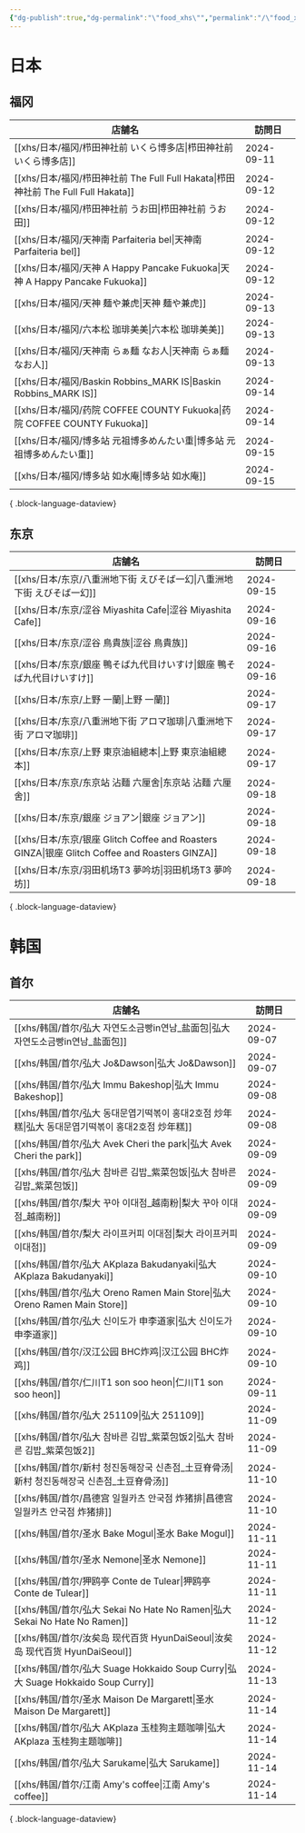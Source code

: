 ```yaml
---
{"dg-publish":true,"dg-permalink":"\"food_xhs\"","permalink":"/\"food_xhs\"/","tags":["garden","rednote"],"updated":"2025-04-12T22:45:04.335+08:00"}
---
```



# 日本

## 福冈
| 店舗名                                                                     | 訪問日        |
| ----------------------------------------------------------------------- | ---------- |
| [[xhs/日本/福冈/栉田神社前 いくら博多店\|栉田神社前 いくら博多店]]                             | 2024-09-11 |
| [[xhs/日本/福冈/栉田神社前 The Full Full Hakata\|栉田神社前 The Full Full Hakata]] | 2024-09-12 |
| [[xhs/日本/福冈/栉田神社前 うお田\|栉田神社前 うお田]]                                   | 2024-09-12 |
| [[xhs/日本/福冈/天神南 Parfaiteria bel\|天神南 Parfaiteria bel]]               | 2024-09-12 |
| [[xhs/日本/福冈/天神 A Happy Pancake Fukuoka\|天神 A Happy Pancake Fukuoka]] | 2024-09-12 |
| [[xhs/日本/福冈/天神 麺や兼虎\|天神 麺や兼虎]]                                       | 2024-09-13 |
| [[xhs/日本/福冈/六本松 珈琲美美\|六本松 珈琲美美]]                                     | 2024-09-13 |
| [[xhs/日本/福冈/天神南 らぁ麺 なお人\|天神南 らぁ麺 なお人]]                               | 2024-09-13 |
| [[xhs/日本/福冈/Baskin Robbins_MARK IS\|Baskin Robbins_MARK IS]]         | 2024-09-14 |
| [[xhs/日本/福冈/药院 COFFEE COUNTY Fukuoka\|药院 COFFEE COUNTY Fukuoka]]     | 2024-09-14 |
| [[xhs/日本/福冈/博多站 元祖博多めんたい重\|博多站 元祖博多めんたい重]]                           | 2024-09-15 |
| [[xhs/日本/福冈/博多站 如水庵\|博多站 如水庵]]                                       | 2024-09-15 |

{ .block-language-dataview}

## 东京
| 店舗名                                                                                       | 訪問日        |
| ----------------------------------------------------------------------------------------- | ---------- |
| [[xhs/日本/东京/八重洲地下街 えびそば一幻\|八重洲地下街 えびそば一幻]]                                             | 2024-09-15 |
| [[xhs/日本/东京/涩谷 Miyashita Cafe\|涩谷 Miyashita Cafe]]                                     | 2024-09-16 |
| [[xhs/日本/东京/涩谷 鳥貴族\|涩谷 鳥貴族]]                                                           | 2024-09-16 |
| [[xhs/日本/东京/銀座 鴨そば九代目けいすけ\|銀座 鴨そば九代目けいすけ]]                                             | 2024-09-16 |
| [[xhs/日本/东京/上野 一蘭\|上野 一蘭]]                                                             | 2024-09-17 |
| [[xhs/日本/东京/八重洲地下街 アロマ珈琲\|八重洲地下街 アロマ珈琲]]                                               | 2024-09-17 |
| [[xhs/日本/东京/上野 東京油組總本\|上野 東京油組總本]]                                                     | 2024-09-17 |
| [[xhs/日本/东京/东京站 沾麵 六厘舍\|东京站 沾麵 六厘舍]]                                                   | 2024-09-18 |
| [[xhs/日本/东京/銀座 ジョアン\|銀座 ジョアン]]                                                         | 2024-09-18 |
| [[xhs/日本/东京/银座 Glitch Coffee and Roasters GINZA\|银座 Glitch Coffee and Roasters GINZA]] | 2024-09-18 |
| [[xhs/日本/东京/羽田机场T3 夢吟坊\|羽田机场T3 夢吟坊]]                                                   | 2024-09-18 |

{ .block-language-dataview}

# 韩国

## 首尔
| 店舗名                                                                         | 訪問日        |
| --------------------------------------------------------------------------- | ---------- |
| [[xhs/韩国/首尔/弘大 자연도소금빵in연남_盐面包\|弘大 자연도소금빵in연남_盐面包]]                       | 2024-09-07 |
| [[xhs/韩国/首尔/弘大 Jo&Dawson\|弘大 Jo&Dawson]]                                 | 2024-09-07 |
| [[xhs/韩国/首尔/弘大 Immu Bakeshop\|弘大 Immu Bakeshop]]                         | 2024-09-08 |
| [[xhs/韩国/首尔/弘大 동대문엽기떡볶이 홍대2호점 炒年糕\|弘大 동대문엽기떡볶이 홍대2호점 炒年糕]]               | 2024-09-08 |
| [[xhs/韩国/首尔/弘大 Avek Cheri the park\|弘大 Avek Cheri the park]]             | 2024-09-09 |
| [[xhs/韩国/首尔/弘大 참바른 김밥_紫菜包饭\|弘大 참바른 김밥_紫菜包饭]]                             | 2024-09-09 |
| [[xhs/韩国/首尔/梨大 꾸아 이대점_越南粉\|梨大 꾸아 이대점_越南粉]]                               | 2024-09-09 |
| [[xhs/韩国/首尔/梨大 라이프커피 이대점\|梨大 라이프커피 이대점]]                                 | 2024-09-09 |
| [[xhs/韩国/首尔/弘大 AKplaza Bakudanyaki\|弘大 AKplaza Bakudanyaki]]             | 2024-09-10 |
| [[xhs/韩国/首尔/弘大 Oreno Ramen Main Store\|弘大 Oreno Ramen Main Store]]       | 2024-09-10 |
| [[xhs/韩国/首尔/弘大 신이도가 申李道家\|弘大 신이도가 申李道家]]                                 | 2024-09-10 |
| [[xhs/韩国/首尔/汉江公园 BHC炸鸡\|汉江公园 BHC炸鸡]]                                     | 2024-09-10 |
| [[xhs/韩国/首尔/仁川T1 son soo heon\|仁川T1 son soo heon]]                       | 2024-09-11 |
| [[xhs/韩国/首尔/弘大 251109\|弘大 251109]]                                       | 2024-11-09 |
| [[xhs/韩国/首尔/弘大 참바른 김밥_紫菜包饭2\|弘大 참바른 김밥_紫菜包饭2]]                           | 2024-11-09 |
| [[xhs/韩国/首尔/新村 청진동해장국 신촌점_土豆脊骨汤\|新村 청진동해장국 신촌점_土豆脊骨汤]]                   | 2024-11-10 |
| [[xhs/韩国/首尔/昌德宫 일월카츠 안국점 炸猪排\|昌德宫 일월카츠 안국점 炸猪排]]                         | 2024-11-10 |
| [[xhs/韩国/首尔/圣水 Bake Mogul\|圣水 Bake Mogul]]                               | 2024-11-11 |
| [[xhs/韩国/首尔/圣水 Nemone\|圣水 Nemone]]                                       | 2024-11-11 |
| [[xhs/韩国/首尔/狎鸥亭 Conte de Tulear\|狎鸥亭 Conte de Tulear]]                   | 2024-11-11 |
| [[xhs/韩国/首尔/弘大 Sekai No Hate No Ramen\|弘大 Sekai No Hate No Ramen]]       | 2024-11-12 |
| [[xhs/韩国/首尔/汝矣岛 现代百货 HyunDaiSeoul\|汝矣岛 现代百货 HyunDaiSeoul]]               | 2024-11-12 |
| [[xhs/韩国/首尔/弘大 Suage Hokkaido Soup Curry\|弘大 Suage Hokkaido Soup Curry]] | 2024-11-13 |
| [[xhs/韩国/首尔/圣水 Maison De Margarett\|圣水 Maison De Margarett]]             | 2024-11-14 |
| [[xhs/韩国/首尔/弘大 AKplaza 玉桂狗主题咖啡\|弘大 AKplaza 玉桂狗主题咖啡]]                     | 2024-11-14 |
| [[xhs/韩国/首尔/弘大 Sarukame\|弘大 Sarukame]]                                   | 2024-11-14 |
| [[xhs/韩国/首尔/江南 Amy's coffee\|江南 Amy's coffee]]                           | 2024-11-14 |

{ .block-language-dataview}


